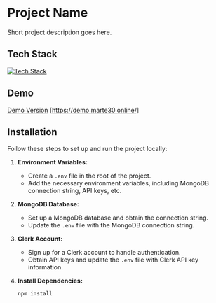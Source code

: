 # Project Name

Short project description goes here.

## Tech Stack

  [![Tech Stack](https://skillicons.dev/icons?i=react,mongodb,vite&theme=light)](https://skillicons.dev)

## Demo

[Demo Version](#) [https://demo.marte30.online/]

## Installation

Follow these steps to set up and run the project locally:

1. **Environment Variables:**
   - Create a `.env` file in the root of the project.
   - Add the necessary environment variables, including MongoDB connection string, API keys, etc.

2. **MongoDB Database:**
   - Set up a MongoDB database and obtain the connection string.
   - Update the `.env` file with the MongoDB connection string.

3. **Clerk Account:**
   - Sign up for a Clerk account to handle authentication.
   - Obtain API keys and update the `.env` file with Clerk API key information.

4. **Install Dependencies:**
   ```bash
   npm install
